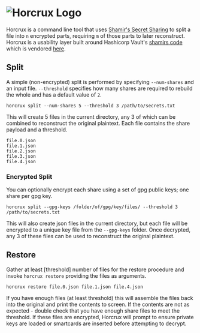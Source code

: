# ![Horcrux Logo](logo.png)

Horcrux is a command line tool that uses [Shamir's Secret Sharing](https://en.wikipedia.org/wiki/Shamir%27s_Secret_Sharing) to split a file into `n` encrypted parts, requiring `m` of those parts to later reconstruct. Horcrux is a usability layer built around Hashicorp Vault's [shamirs code](https://github.com/hashicorp/vault/tree/main/shamir) which is vendored [here](https://gitlab.com/unit410/vault-shamir).

## Split

A simple (non-encrypted) split is performed by specifying `--num-shares` and an input file. `--threshold` specifies how many shares are required to rebuild the whole and has a default value of `2`.

```shell
horcrux split --num-shares 5 --threshold 3 /path/to/secrets.txt
```

This will create 5 files in the current directory, any 3 of which can be combined to reconstruct the original plaintext. Each file contains the share payload and a threshold.

```shell
file.0.json
file.1.json
file.2.json
file.3.json
file.4.json
```

### Encrypted Split

You can optionally encrypt each share using a set of gpg public keys; one share per gpg key.

```shell
horcrux split --gpg-keys /folder/of/gpg/key/files/ --threshold 3 /path/to/secrets.txt
```

This will also create json files in the current directory, but each file will be encrypted to a unique key file from the `--gpg-keys` folder. Once decrypted, any 3 of these files can be used to reconstruct the original plaintext.

## Restore

Gather at least [threshold] number of files for the restore procedure and invoke `horcrux restore` providing the files as arguments.

```shell
horcrux restore file.0.json file.1.json file.4.json
```

If you have enough files (at least threshold) this will assemble the files back into the original and print the contents to screen. If the contents are not as expected - double check that you have enough share files to meet the threshold. If these files are encrypted, Horcrux will prompt to ensure private keys are loaded or smartcards are inserted before attempting to decrypt.
